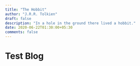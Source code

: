 ```yaml
---
title: "The Hobbit"
author: "J.R.R. Tolkien"
draft: false
description: "In a hole in the ground there lived a hobbit."
date: 2020-06-22T01:30:00+05:30
comments: false
---
```


# Test Blog